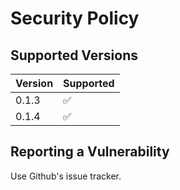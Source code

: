 # Security Policy

## Supported Versions

| Version | Supported          |
| ------- | ------------------ |
| 0.1.3   | :white_check_mark: |
| 0.1.4   | :white_check_mark: |

## Reporting a Vulnerability

Use Github's issue tracker.